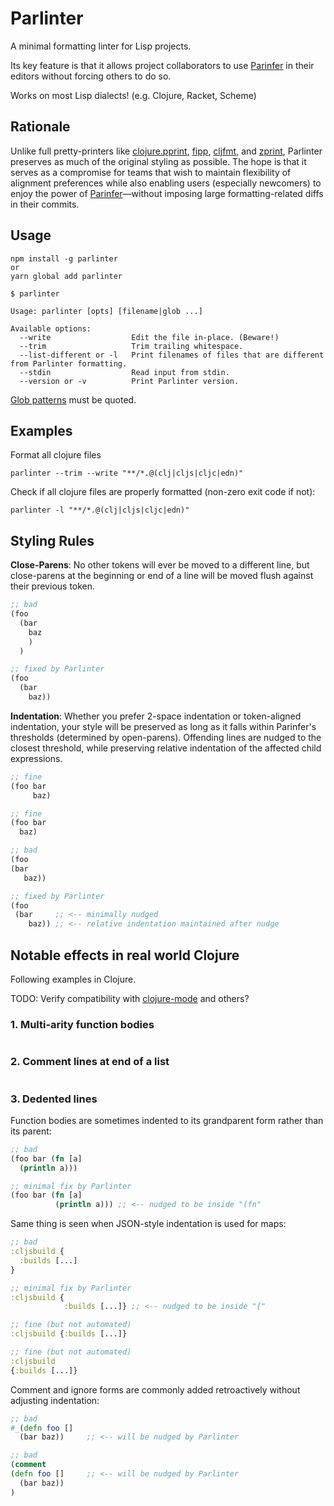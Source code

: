 # Parlinter

A minimal formatting linter for Lisp projects.

Its key feature is that it allows project collaborators to use [Parinfer] in
their editors without forcing others to do so.

Works on most Lisp dialects! (e.g. Clojure, Racket, Scheme)

## Rationale

Unlike full pretty-printers like [clojure.pprint], [fipp], [cljfmt], and
[zprint], Parlinter preserves as much of the original styling as possible. The
hope is that it serves as a compromise for teams that wish to maintain
flexibility of alignment preferences while also enabling users (especially
newcomers) to enjoy the power of [Parinfer]—without imposing large
formatting-related diffs in their commits.

[Parinfer]:http://shaunlebron.github.io/parinfer/

## Usage

```
npm install -g parlinter
or
yarn global add parlinter
```

```
$ parlinter

Usage: parlinter [opts] [filename|glob ...]

Available options:
  --write                  Edit the file in-place. (Beware!)
  --trim                   Trim trailing whitespace.
  --list-different or -l   Print filenames of files that are different from Parlinter formatting.
  --stdin                  Read input from stdin.
  --version or -v          Print Parlinter version.
```

[Glob patterns](https://github.com/isaacs/node-glob#glob-primer) must be quoted.

## Examples

Format all clojure files

```
parlinter --trim --write "**/*.@(clj|cljs|cljc|edn)"
```

Check if all clojure files are properly formatted (non-zero exit code if not):

```
parlinter -l "**/*.@(clj|cljs|cljc|edn)"
```

## Styling Rules

__Close-Parens__: No other tokens will ever be moved to a different line, but
close-parens at the beginning or end of a line will be moved flush against their
previous token.

```clj
;; bad
(foo
  (bar
    baz
    )
  )

;; fixed by Parlinter
(foo
  (bar
    baz))
```

__Indentation__: Whether you prefer 2-space indentation or token-aligned
indentation, your style will be preserved as long as it falls within Parinfer's
thresholds (determined by open-parens).  Offending lines are nudged to the
closest threshold, while preserving relative indentation of the affected child
expressions.

```clj
;; fine
(foo bar
     baz)

;; fine
(foo bar
  baz)
```

```clj
;; bad
(foo
(bar
   baz))

;; fixed by Parlinter
(foo
 (bar     ;; <-- minimally nudged
    baz)) ;; <-- relative indentation maintained after nudge
```

[clojure.pprint]:https://clojure.github.io/clojure/clojure.pprint-api.html
[fipp]:https://github.com/brandonbloom/fipp
[cljfmt]:https://github.com/weavejester/cljfmt
[zprint]:https://github.com/kkinnear/zprint

## Notable effects in real world Clojure

Following examples in Clojure.

TODO: Verify compatibility with [clojure-mode] and others?

[clojure-mode]:https://github.com/clojure-emacs/clojure-mode#indentation-options

### 1. Multi-arity function bodies

```clj
```

### 2. Comment lines at end of a list

```clj
```


### 3. Dedented lines

Function bodies are sometimes indented to its grandparent form rather than its
parent:

```clj
;; bad
(foo bar (fn [a]
  (println a)))

;; minimal fix by Parlinter
(foo bar (fn [a]
          (println a))) ;; <-- nudged to be inside "(fn"
```

Same thing is seen when JSON-style indentation is used for maps:

```clj
;; bad
:cljsbuild {
  :builds [...]
}

;; minimal fix by Parlinter
:cljsbuild {
            :builds [...]} ;; <-- nudged to be inside "{"

;; fine (but not automated)
:cljsbuild {:builds [...]}

;; fine (but not automated)
:cljsbuild
{:builds [...]}
```

Comment and ignore forms are commonly added retroactively without adjusting
indentation:

```clj
;; bad
#_(defn foo []
  (bar baz))     ;; <-- will be nudged by Parlinter

;; bad
(comment
(defn foo []     ;; <-- will be nudged by Parlinter
  (bar baz))
)
```
